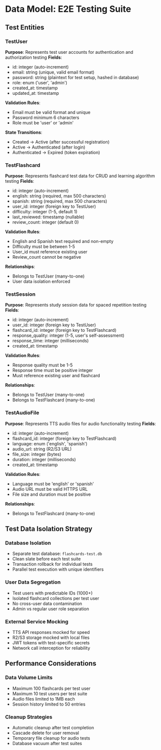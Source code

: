 # Data Model: E2E Testing Suite

## Test Entities

### TestUser
**Purpose**: Represents test user accounts for authentication and authorization testing
**Fields**:
- id: integer (auto-increment)
- email: string (unique, valid email format)
- password: string (plaintext for test setup, hashed in database)
- role: enum ('user', 'admin')
- created_at: timestamp
- updated_at: timestamp

**Validation Rules**:
- Email must be valid format and unique
- Password minimum 6 characters
- Role must be 'user' or 'admin'

**State Transitions**:
- Created → Active (after successful registration)
- Active → Authenticated (after login)
- Authenticated → Expired (token expiration)

### TestFlashcard
**Purpose**: Represents flashcard test data for CRUD and learning algorithm testing
**Fields**:
- id: integer (auto-increment)
- english: string (required, max 500 characters)
- spanish: string (required, max 500 characters)
- user_id: integer (foreign key to TestUser)
- difficulty: integer (1-5, default 1)
- last_reviewed: timestamp (nullable)
- review_count: integer (default 0)

**Validation Rules**:
- English and Spanish text required and non-empty
- Difficulty must be between 1-5
- User_id must reference existing user
- Review_count cannot be negative

**Relationships**:
- Belongs to TestUser (many-to-one)
- User data isolation enforced

### TestSession
**Purpose**: Represents study session data for spaced repetition testing
**Fields**:
- id: integer (auto-increment)
- user_id: integer (foreign key to TestUser)
- flashcard_id: integer (foreign key to TestFlashcard)
- response_quality: integer (1-5, user's self-assessment)
- response_time: integer (milliseconds)
- created_at: timestamp

**Validation Rules**:
- Response quality must be 1-5
- Response time must be positive integer
- Must reference existing user and flashcard

**Relationships**:
- Belongs to TestUser (many-to-one)
- Belongs to TestFlashcard (many-to-one)

### TestAudioFile
**Purpose**: Represents TTS audio files for audio functionality testing
**Fields**:
- id: integer (auto-increment)
- flashcard_id: integer (foreign key to TestFlashcard)
- language: enum ('english', 'spanish')
- audio_url: string (R2/S3 URL)
- file_size: integer (bytes)
- duration: integer (milliseconds)
- created_at: timestamp

**Validation Rules**:
- Language must be 'english' or 'spanish'
- Audio URL must be valid HTTPS URL
- File size and duration must be positive

**Relationships**:
- Belongs to TestFlashcard (many-to-one)

## Test Data Isolation Strategy

### Database Isolation
- Separate test database: `flashcards-test.db`
- Clean slate before each test suite
- Transaction rollback for individual tests
- Parallel test execution with unique identifiers

### User Data Segregation
- Test users with predictable IDs (1000+)
- Isolated flashcard collections per test user
- No cross-user data contamination
- Admin vs regular user role separation

### External Service Mocking
- TTS API responses mocked for speed
- R2/S3 storage mocked with local files
- JWT tokens with test-specific secrets
- Network call interception for reliability

## Performance Considerations

### Data Volume Limits
- Maximum 100 flashcards per test user
- Maximum 10 test users per test suite
- Audio files limited to 1MB each
- Session history limited to 50 entries

### Cleanup Strategies
- Automatic cleanup after test completion
- Cascade delete for user removal
- Temporary file cleanup for audio tests
- Database vacuum after test suites